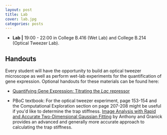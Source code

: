 ```yaml
---
layout: post
title: Lab
cover: lab.jpg
categories: posts
---
```



- **Lab \|** 19:00 - 22:00 in College B.416 (Wet Lab) and College B.214 (Optical Tweezer Lab).

## Handouts
Every student will have the opportunity to build an optical tweezer microscope as well as perform wet-lab experiments for the quantification of gene expression. Optional handouts for these materials can be found here:

* [Quantifying Gene Expression: Titrating the *Lac* repressor](http://bi1x.caltech.edu/2016/handouts/laci_titration.pdf)

* PBoC textbook: For the optical tweezer experiment, page 153-154 and the Computational Exploration section on page 207-208 might be useful if you'd like to determine the trap stiffness. [Image Analysis with Rapid and Accurate Two-Dimensional Gaussian Fitting](http://groups.mrl.uiuc.edu/granick/publications/pdf%20files/2009/Image_Analysis_with_2D_Gaussian_Fit_la900393v.pdf) by Anthony and Granick provides an advanced and generally more accurate approach to calculating the trap stiffness.  
